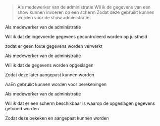 > Als medewerker van de administratie
> Wil ik de gegevens van een show kunnen invoeren op een scherm
> Zodat deze gebruikt kunnen worden voor de show administratie


Als medewerker van de administratie

Wil ik dat de ingevoerde gegevens gecontroleerd worden op juistheid

zodat er geen foute gegevens worden verwerkt

Als medewerker van de administratie

Wil ik dat de gegevens worden opgeslagen

Zodat deze later aangepast kunnen worden 

AaEn gebruikt kunnen worden voor berekeningen


Als medewerker van de administratie

Wil ik dat er een scherm beschikbaar is waarop de opgeslagen gegevens getoond worden

Zodat deze bekeken en aangepast kunnen worden

